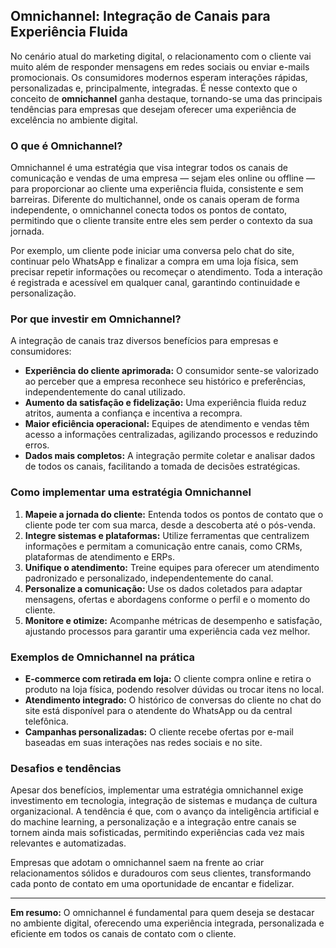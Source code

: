 
## Omnichannel: Integração de Canais para Experiência Fluida

No cenário atual do marketing digital, o relacionamento com o cliente vai muito além de responder mensagens em redes sociais ou enviar e-mails promocionais. Os consumidores modernos esperam interações rápidas, personalizadas e, principalmente, integradas. É nesse contexto que o conceito de **omnichannel** ganha destaque, tornando-se uma das principais tendências para empresas que desejam oferecer uma experiência de excelência no ambiente digital.

### O que é Omnichannel?

Omnichannel é uma estratégia que visa integrar todos os canais de comunicação e vendas de uma empresa — sejam eles online ou offline — para proporcionar ao cliente uma experiência fluida, consistente e sem barreiras. Diferente do multichannel, onde os canais operam de forma independente, o omnichannel conecta todos os pontos de contato, permitindo que o cliente transite entre eles sem perder o contexto da sua jornada.

Por exemplo, um cliente pode iniciar uma conversa pelo chat do site, continuar pelo WhatsApp e finalizar a compra em uma loja física, sem precisar repetir informações ou recomeçar o atendimento. Toda a interação é registrada e acessível em qualquer canal, garantindo continuidade e personalização.

### Por que investir em Omnichannel?

A integração de canais traz diversos benefícios para empresas e consumidores:

- **Experiência do cliente aprimorada:** O consumidor sente-se valorizado ao perceber que a empresa reconhece seu histórico e preferências, independentemente do canal utilizado.
- **Aumento da satisfação e fidelização:** Uma experiência fluida reduz atritos, aumenta a confiança e incentiva a recompra.
- **Maior eficiência operacional:** Equipes de atendimento e vendas têm acesso a informações centralizadas, agilizando processos e reduzindo erros.
- **Dados mais completos:** A integração permite coletar e analisar dados de todos os canais, facilitando a tomada de decisões estratégicas.

### Como implementar uma estratégia Omnichannel

1. **Mapeie a jornada do cliente:** Entenda todos os pontos de contato que o cliente pode ter com sua marca, desde a descoberta até o pós-venda.
2. **Integre sistemas e plataformas:** Utilize ferramentas que centralizem informações e permitam a comunicação entre canais, como CRMs, plataformas de atendimento e ERPs.
3. **Unifique o atendimento:** Treine equipes para oferecer um atendimento padronizado e personalizado, independentemente do canal.
4. **Personalize a comunicação:** Use os dados coletados para adaptar mensagens, ofertas e abordagens conforme o perfil e o momento do cliente.
5. **Monitore e otimize:** Acompanhe métricas de desempenho e satisfação, ajustando processos para garantir uma experiência cada vez melhor.

### Exemplos de Omnichannel na prática

- **E-commerce com retirada em loja:** O cliente compra online e retira o produto na loja física, podendo resolver dúvidas ou trocar itens no local.
- **Atendimento integrado:** O histórico de conversas do cliente no chat do site está disponível para o atendente do WhatsApp ou da central telefônica.
- **Campanhas personalizadas:** O cliente recebe ofertas por e-mail baseadas em suas interações nas redes sociais e no site.

### Desafios e tendências

Apesar dos benefícios, implementar uma estratégia omnichannel exige investimento em tecnologia, integração de sistemas e mudança de cultura organizacional. A tendência é que, com o avanço da inteligência artificial e do machine learning, a personalização e a integração entre canais se tornem ainda mais sofisticadas, permitindo experiências cada vez mais relevantes e automatizadas.

Empresas que adotam o omnichannel saem na frente ao criar relacionamentos sólidos e duradouros com seus clientes, transformando cada ponto de contato em uma oportunidade de encantar e fidelizar.

---

**Em resumo:** O omnichannel é fundamental para quem deseja se destacar no ambiente digital, oferecendo uma experiência integrada, personalizada e eficiente em todos os canais de contato com o cliente.
```
